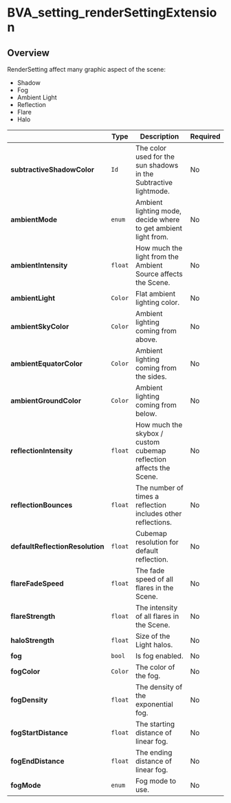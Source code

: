 # BVA_setting_renderSettingExtension

## Overview
RenderSetting affect many graphic aspect of the scene:
- Shadow
- Fog
- Ambient Light
- Reflection
- Flare
- Halo


|                                  | Type                                                                            | Description                            | Required             |
|----------------------------------|---------------------------------------------------------------------------------|----------------------------------------|----------------------|
|**subtractiveShadowColor**               | `Id`                                 |  The color used for the sun shadows in the Subtractive lightmode.       | No   |
|**ambientMode**               | `enum`                                          |  Ambient lighting mode, decide where to get ambient light from.         | No   |
|**ambientIntensity**               | `float`                                    |  How much the light from the Ambient Source affects the Scene.         | No   |
|**ambientLight**               | `Color`                                        |  Flat ambient lighting color.         | No   |
|**ambientSkyColor**               | `Color`                                     |  Ambient lighting coming from above.        | No  |
|**ambientEquatorColor**               | `Color`                                 |  Ambient lighting coming from the sides.         | No   |
|**ambientGroundColor**               | `Color`                                  |  Ambient lighting coming from below.       | No   |
|**reflectionIntensity**               | `float`                                 |  How much the skybox / custom cubemap reflection affects the Scene.        | No  |
|**reflectionBounces**               | `float`                                   |  The number of times a reflection includes other reflections.          | No   |
|**defaultReflectionResolution**               | `float`                         |  Cubemap resolution for default reflection.         | No   |
|**flareFadeSpeed**               | `float`                                      |  The fade speed of all flares in the Scene.         | No  |
|**flareStrength**               | `float`                                       |  The intensity of all flares in the Scene.         | No  |
|**haloStrength**               | `float`                                        |  Size of the Light halos.          | No   |
|**fog**               | `bool`                                                  |  Is fog enabled.        | No   |
|**fogColor**               | `Color`                                            |  The color of the fog.         | No  |
|**fogDensity**               | `float`                                          |  The density of the exponential fog.         | No  |
|**fogStartDistance**               | `float`                                    |  The starting distance of linear fog.          | No   |
|**fogEndDistance**               | `float`                                      |  The ending distance of linear fog.       | No   |
|**fogMode**               | `enum`                                              |  Fog mode to use.         | No  |

